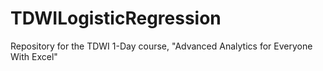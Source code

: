# TDWILogisticRegression
Repository for the TDWI 1-Day course, "Advanced Analytics for Everyone With Excel"
